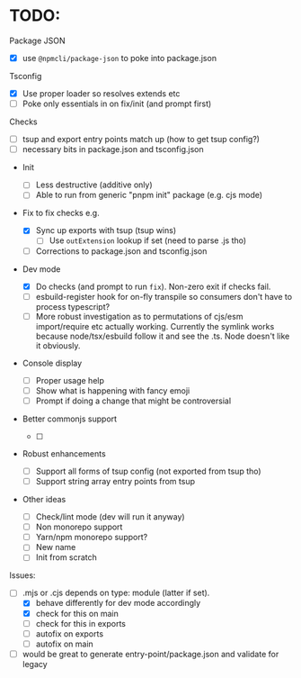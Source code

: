# TODO:

Package JSON

- [x] use `@npmcli/package-json` to poke into package.json

Tsconfig

- [x] Use proper loader so resolves extends etc
- [ ] Poke only essentials in on fix/init (and prompt first)

Checks

- [ ] tsup and export entry points match up (how to get tsup config?)
- [ ] necessary bits in package.json and tsconfig.json

- Init

  - [ ] Less destructive (additive only)
  - [ ] Able to run from generic "pnpm init" package (e.g. cjs mode)

- Fix to fix checks e.g.

  - [x] Sync up exports with tsup (tsup wins)
    - [ ] Use `outExtension` lookup if set (need to parse .js tho)
  - [ ] Corrections to package.json and tsconfig.json

- Dev mode

  - [x] Do checks (and prompt to run `fix`). Non-zero exit if checks fail.
  - [ ] esbuild-register hook for on-fly transpile so consumers don't have to
        process typescript?
  - [ ] More robust investigation as to permutations of cjs/esm import/require
        etc actually working. Currently the symlink works because node/tsx/esbuild
        follow it and see the .ts. Node doesn't like it obviously.

- Console display

  - [ ] Proper usage help
  - [ ] Show what is happening with fancy emoji
  - [ ] Prompt if doing a change that might be controversial

- Better commonjs support

  - [ ]

- Robust enhancements

  - [ ] Support all forms of tsup config (not exported from tsup tho)
  - [ ] Support string array entry points from tsup

- Other ideas
  - [ ] Check/lint mode (dev will run it anyway)
  - [ ] Non monorepo support
  - [ ] Yarn/npm monorepo support?
  - [ ] New name
  - [ ] Init from scratch

Issues:

- [ ] .mjs or .cjs depends on type: module (latter if set).
  - [x] behave differently for dev mode accordingly
  - [x] check for this on main
  - [ ] check for this in exports
  - [ ] autofix on exports
  - [ ] autofix on main
- [ ] would be great to generate entry-point/package.json and validate for
      legacy

